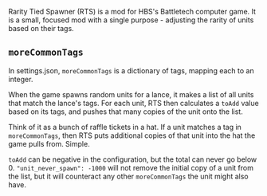 Rarity Tied Spawner (RTS) is a mod for HBS's Battletech computer game. It is a small, focused mod with a single purpose - adjusting the rarity of units based on their tags.

## `moreCommonTags`
In settings.json, `moreCommonTags` is a dictionary of tags, mapping each to an integer.

When the game spawns random units for a lance, it makes a list of all units that match the lance's tags. For each unit, RTS then calculates a `toAdd` value based on its tags, and pushes that many copies of the unit onto the list.

Think of it as a bunch of raffle tickets in a hat. If a unit matches a tag in `moreCommonTags`, then RTS puts additional copies of that unit into the hat the game pulls from. Simple.

`toAdd` can be negative in the configuration, but the total can never go below 0. `"unit_never_spawn": -1000` will not remove the initial copy of a unit from the list, but it will counteract any other `moreCommonTags` the unit might also have.

